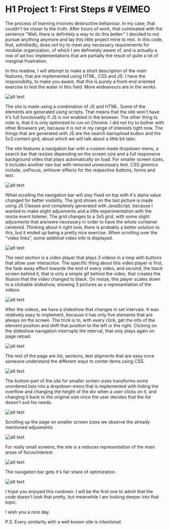 # H1 Project 1: First Steps # VEIMEO

The process of learning involves destructive behaviour. In my case, that couldn't be closer to the truth. After hours of work, that culminated with the sentence "Well, there is definitely a way to do this better." I decided to not pursue anything anymore and lay this
little project mine to rest. In this code, that, admittedly, does not try to meet any necessary requirements for modular organization, of which I am definetaly aware of, and is actually a row of ad hoc implementations that are partially the result of quite a lot of marginal frustration.

In this readme, I will attempt to make a short description of the main features, that are implemented using HTML, CSS and JS. I have the responsibilty, to make you aware, that this is purely a front-end oriented exercise to test the water in this field. More endeavours are in the works.

![alt text](https://i.gyazo.com/96c5215ff987b5d960ebcb4129b23957.jpg)

The site is made using a combination of JS and HTML. Some of the elements are generated using scripts. That means that the site won't have it's full functionality if JS is not enabled in the browser. The other thing to note is, that it is only optimized to run on Chrome. I did not try to bother with other Browsers yet, because it is not in my range of interests right now. The things that are generated with JS are the search bar/upload button and the 5x3 content gird, about which we will talk about a little bit later.

The site features a navigation bar with a custom made dropdown menu, a search bar that resizes depending on the screen size and a full responsive background video that plays automatically on load. For smaller screen sizes, it includes another nav-bar with removed unnecessary text. CSS gimmics include, onFocus, onHover effects for the respective buttons, forms and text.

![alt text](https://i.gyazo.com/969f4f15a5af4da03c1f5e867aca79c4.png)

Whiel scrolling the navigation bar will stay fixed on top with it's alpha value changed for better visibility. The grid shows on the last picture is made using JS Classes and completely generated with JavaScript, because I wanted to make slight adjusments and a little experimentation with the resize event listener. The grid changes to a 3x5 grid, with some slight adjusments that are/were necessary in order to have the whole container centered. Thinking about it right now, there is probably a better solution to this, but it ended up being a pretty nice exercise. When scrolling over the "video links", some additinal video info is displayed.

![alt text](https://i.gyazo.com/74c92901f57c74fb070580b9fd3255ab.jpg)

The next section is a video player that plays 3 videos in a loop with buttons that allow user interaction. The specific thing about this video player is first, the fade away effect towards the end of every video, and second, the black screen behind it, that is only a simple gif behind the video, that creates the illusion that the video changed to black. On resize, this player scales down to a clickable slideshow, showing 3 pictures as a representation of the videos. 

![alt text](https://i.gyazo.com/207288ce94759678d1ad0d2688746d8f.png)

After the videos, we have a slideshow that changes in set intervals. It was relatively easy to implement, because it has only five elements that are always on the screen. The trick is to, with every click, get the info of the element position and shift that position to the left or the right. Clicking on the slideshow navigation interrupts the interval, that only plays again on page reload.

![alt text](https://i.gyazo.com/efa32741920018d06d3f539827c1854e.png)

The rest of the page are list, sections, text aligments that are easy once someone understand the different ways to center items using CSS.

![alt text](https://i.gyazo.com/306c282305926d5d8a032f4dc92793aa.png)

The bottom part of the site for smaller screen sizes transforms some unordered lists into a dropdown menu that is implemented with hiding the overflow and changing the height of the div when a user clicks on it, and changing it back to the original size once the user decides that the list doesn't suit his needs.

![alt text](https://i.gyazo.com/5d3fc5357edb8968613423c7b9d0930a.png)

Scrolling up the page on smaller screen sizes we observe the already mentioned adjusments.

![alt text](https://i.gyazo.com/a0992963d290ff244d5255f411507050.png)

For really small screens, the site is a reduces representation of the main areas of focus/interest.

![alt text](https://i.gyazo.com/620583e9333e9e794af96e8c6493ec3e.png)

The navigation bar gets it's fair share of optimization.

![alt text](https://i.gyazo.com/95e832bc4e4c5f3f3bfb76fc9c9ad325.png)

I hope you enjoyed this rundown. I will be the first one to admit that the code doesn't look that pretty, but meanwhile I am looking deeper into that topic. 

I wish you a nice day. 

P.S. Every similarity with a well known site is intentional. 
